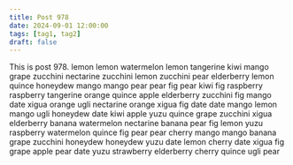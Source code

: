 ```yaml
---
title: Post 978
date: 2024-09-01 12:00:00
tags: [tag1, tag2]
draft: false
---
```

This is post 978.
lemon
lemon
watermelon
lemon
tangerine
kiwi
mango
grape
zucchini
nectarine
zucchini
lemon
zucchini
pear
elderberry
lemon
quince
honeydew
mango
mango
pear
pear
fig
pear
kiwi
fig
raspberry
raspberry
tangerine
orange
quince
apple
elderberry
zucchini
fig
mango
date
xigua
orange
ugli
nectarine
orange
xigua
fig
date
date
mango
lemon
mango
ugli
honeydew
date
kiwi
apple
yuzu
quince
grape
zucchini
xigua
elderberry
banana
watermelon
nectarine
banana
pear
fig
lemon
yuzu
raspberry
watermelon
quince
fig
pear
pear
cherry
mango
mango
banana
grape
zucchini
honeydew
honeydew
yuzu
date
lemon
cherry
date
xigua
fig
grape
apple
pear
date
yuzu
strawberry
elderberry
cherry
quince
ugli
pear
